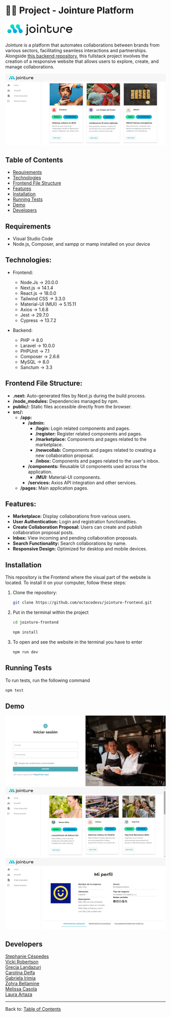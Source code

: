 # 👥🤝 Project - Jointure Platform

![Jointure Logo](./public/img/jointure-logo.png)

Jointure is a platform that automates collaborations between brands from various sectors, facilitating seamless interactions and partnerships. Alongside [this backend repository](https://github.com/octocodevs/jointure-backend/tree/main), this fullstack project involves the creation of a responsive website that allows users to explore, create, and manage collaborations. 

![Marketplace view](./public/img/marketplace2.png)

## Table of Contents

- [Requirements](#requirements)
- [Technologies](#technologies)
- [Frontend File Structure](#frontend-file-structure)
- [Features](#features)
- [Installation](#installation)
- [Running Tests](#running-tests)
- [Demo](#demo)
- [Developers](#developers)

## Requirements
- Visual Studio Code
- Node.js, Composer, and xampp or mamp installed on your device

## Technologies:

- Frontend:
  - Node.Js -> 20.0.0
  - Next.js -> 14.1.4
  - React.js -> 18.0.0
  - Tailwind CSS -> 3.3.0
  - Material-UI (MUI) -> 5.15.11
  - Axios -> 1.6.8
  - Jest -> 29.7.0
  - Cypress -> 13.7.2

- Backend:
  - PHP -> 8.0
  - Laravel -> 10.0.0
  - PHPUnit -> 7.1
  - Composer -> 2.6.6
  - MySQL -> 8.0
  - Sanctum -> 3.3

## Frontend File Structure:

- **.next:** Auto-generated files by Next.js during the build process.
- **/node_modules:** Dependencies managed by npm.
- **public/:** Static files accessible directly from the browser.
- **src/:**
  - **/app:**
    - **/admin:**
      - **/login:** Login related components and pages.
      - **/register:** Register related components and pages.
      - **/marketplace:** Components and pages related to the marketplace.
      - **/newcollab:** Components and pages related to creating a new collaboration proposal.
      - **/inbox:** Components and pages related to the user's inbox.
    - **/components:** Reusable UI components used across the application.
      - **/MUI:** Material-UI components.
    - **/services:** Axios API integration and other services.
  - **/pages:** Main application pages.

## Features:

- **Marketplace:** Display collaborations from various users.
- **User Authentication:** Login and registration functionalities.
- **Create Collaboration Proposal:** Users can create and publish collaboration proposal posts.
- **Inbox:** View incoming and pending collaboration proposals.
- **Search Functionality:** Search collaborations by name.
- **Responsive Design:** Optimized for desktop and mobile devices.

## Installation
This repository is the Frontend where the visual part of the website is located. To install it on your computer, follow these steps:

1. Clone the repository:
    ```bash
    git clone https://github.com/octocodevs/jointure-frontend.git
    ```
2. Put in the terminal within the project
    ```bash
    cd jointure-frontend
    ```
    ```bash
    npm install
    ```
3. To open and see the website in the terminal you have to enter
    ```bash
    npm run dev
    ```

## Running Tests

To run tests, run the following command

   ```bash
   npm test
   ```

## Demo

![Login](./public/img/login.png)
![Marketplace view](./public/img/marketplace.png)
![Profile](./public/img/profile.png)


## Developers

[Stephanie Céspedes](https://www.linkedin.com/in/stephanie-cespedes/) <br>
[Vicki Robertson](https://www.linkedin.com/in/vickirobertson/) <br>
[Grecia Landazuri](https://www.linkedin.com/in/grecialh/) <br>
[Carolina Delfa](https://www.linkedin.com/in/carolina-delfa-silvestre/) <br>
[Gabriela Irimia](https://www.linkedin.com/in/gabriela-irimia/) <br>
[Zohra Bellamine](https://www.linkedin.com/in/z-bellamine/) <br>
[Melissa Casola](https://www.linkedin.com/in/melissa-casola/) <br>
[Laura Artaza](https://www.linkedin.com/in/laura-artaza/) <br>


---

Back to: [Table of Contents](#table-of-contents)

